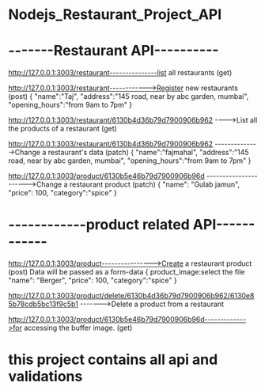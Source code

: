 # Nodejs_Restaurant_Project_API

# -------Restaurant API----------

http://127.0.0.1:3003/restaurant---------------list all restaurants    (get)

http://127.0.0.1:3003/restaurant------------>Register new restaurants   (post) 
{
    "name":"Taj",
    "address":"145 road, near by abc garden, mumbai",
    "opening_hours":"from 9am to 7pm"
}


http://127.0.0.1:3003/restaurant/6130b4d36b79d7900906b962 ---->List all the products of a restaurant  (get)


http://127.0.0.1:3003/restaurant/6130b4d36b79d7900906b962  -------------->Change a restaurant's data   (patch)
{
    "name":"fajmahal",
    "address":"145 road, near by abc garden, mumbai",
    "opening_hours":"from 9am to 7pm"
}


http://127.0.0.1:3003/product/6130b5e46b79d7900906b96d           ---------------------->Change a restaurant product   (patch)
{
    "name": "Gulab jamun",
  "price": 100,
  "category":"spice"
}


# ------------product related API------------

http://127.0.0.1:3003/product---------------->Create a restaurant product   (post)
Data will be passed as a form-data
{
	product_image:select the file
    "name": "Berger",
  "price": 100,
  "category":"spice"
}


http://127.0.0.1:3003/product/delete/6130b4d36b79d7900906b962/6130e85b78cdb5bc13f9c5b1  ------->Delete a product from a restaurant


http://127.0.0.1:3003/product/6130b5e46b79d7900906b96d------------->for accessing the buffer image.  (get)

# this project contains all api and validations
